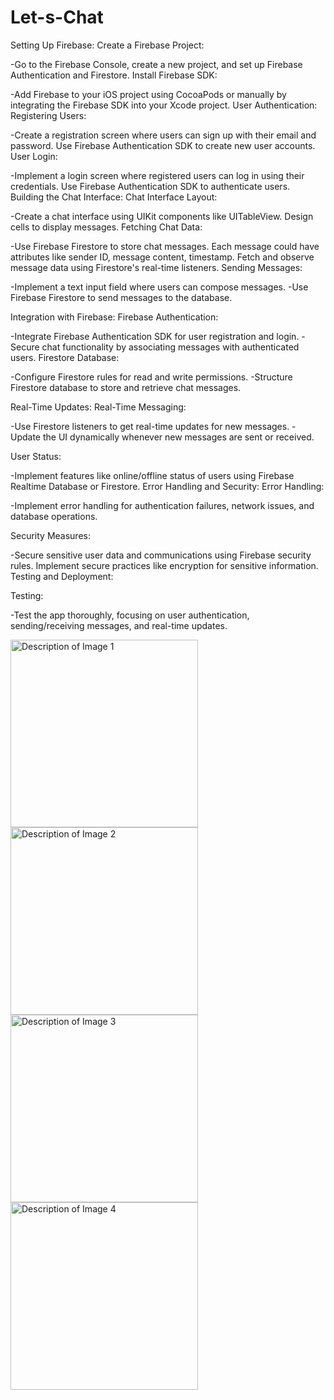 # Let-s-Chat
Setting Up Firebase:
Create a Firebase Project:

-Go to the Firebase Console, create a new project, and set up Firebase Authentication and Firestore.
Install Firebase SDK:

-Add Firebase to your iOS project using CocoaPods or manually by integrating the Firebase SDK into your Xcode project.
User Authentication:
Registering Users:

-Create a registration screen where users can sign up with their email and password.
Use Firebase Authentication SDK to create new user accounts.
User Login:

-Implement a login screen where registered users can log in using their credentials.
Use Firebase Authentication SDK to authenticate users.
Building the Chat Interface:
Chat Interface Layout:

-Create a chat interface using UIKit components like UITableView.
Design cells to display messages.
Fetching Chat Data:

-Use Firebase Firestore to store chat messages. Each message could have attributes like sender ID, message content, timestamp.
Fetch and observe message data using Firestore's real-time listeners.
Sending Messages:

-Implement a text input field where users can compose messages.
-Use Firebase Firestore to send messages to the database.

Integration with Firebase:
Firebase Authentication:

-Integrate Firebase Authentication SDK for user registration and login.
-Secure chat functionality by associating messages with authenticated users.
Firestore Database:

-Configure Firestore rules for read and write permissions.
-Structure Firestore database to store and retrieve chat messages.

Real-Time Updates:
Real-Time Messaging:

-Use Firestore listeners to get real-time updates for new messages.
-Update the UI dynamically whenever new messages are sent or received.

User Status:

-Implement features like online/offline status of users using Firebase Realtime Database or Firestore.
Error Handling and Security:
Error Handling:

-Implement error handling for authentication failures, network issues, and database operations.

Security Measures:

-Secure sensitive user data and communications using Firebase security rules.
Implement secure practices like encryption for sensitive information.
Testing and Deployment:

Testing:

-Test the app thoroughly, focusing on user authentication, sending/receiving messages, and real-time updates.

<img src="https://github.com/PhyoWaiAung2894/Let-s-Chat/assets/44761679/72e02e6e-8db1-4d24-bb0a-9c7f7c47734f" alt="Description of Image 1" width="300" height="300">
<img src="https://github.com/PhyoWaiAung2894/Let-s-Chat/assets/44761679/3c51ec66-28c2-4b92-adf3-7f1bc46a04f5" alt="Description of Image 2" width="300" height="300">
<img src="https://github.com/PhyoWaiAung2894/Let-s-Chat/assets/44761679/158d8e1b-08a3-4575-ad67-9545609b5365" alt="Description of Image 3" width="300" height="300">
<img src="https://github.com/PhyoWaiAung2894/Let-s-Chat/assets/44761679/817479ae-230b-46f3-b678-47f9548c855a" alt="Description of Image 4" width="300" height="300">

